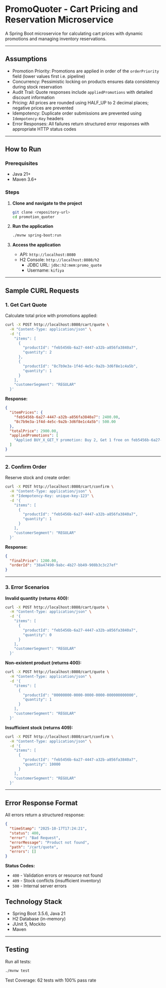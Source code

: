 # PromoQuoter - Cart Pricing and Reservation Microservice

A Spring Boot microservice for calculating cart prices with dynamic promotions and managing inventory reservations.

---

## Assumptions

- Promotion Priority: Promotions are applied in order of the `orderPriority` field (lower values first i.e. pipeline)
- Concurrency: Pessimistic locking on products ensures data consistency during stock reservation
- Audit Trail: Quote responses include `appliedPromotions` with detailed discount information
- Pricing: All prices are rounded using HALF_UP to 2 decimal places; negative prices are prevented
- Idempotency: Duplicate order submissions are prevented using `Idempotency-Key` headers
- Error Responses: All failures return structured error responses with appropriate HTTP status codes

---

## How to Run

### Prerequisites
- Java 21+
- Maven 3.6+

### Steps

1. **Clone and navigate to the project**
   ```bash
   git clone <repository-url>
   cd promotion_quoter
   ```

2. **Run the application**
   ```bash
   ./mvnw spring-boot:run
   ```

3. **Access the application**
    - API: `http://localhost:8080`
    - H2 Console: `http://localhost:8080/h2`
        - JDBC URL: `jdbc:h2:mem:promo_quote`
        - Username: `kifiya`

---

## Sample CURL Requests

### 1. Get Cart Quote

Calculate total price with promotions applied:

```bash
curl -X POST http://localhost:8080/cart/quote \
  -H "Content-Type: application/json" \
  -d '{
    "items": [
      {
        "productId": "feb5456b-6a27-4447-a32b-a856fa3840a7",
        "quantity": 2
      },
      {
        "productId": "8c7b9e3a-1f4d-4e5c-9a2b-3d6f8e1c4a5b",
        "quantity": 1
      }
    ],
    "customerSegment": "REGULAR"
  }'
```

**Response:**
```json
{
  "itemPrices": {
    "feb5456b-6a27-4447-a32b-a856fa3840a7": 2400.00,
    "8c7b9e3a-1f4d-4e5c-9a2b-3d6f8e1c4a5b": 500.00
  },
  "totalPrice": 2900.00,
  "appliedPromotions": [
    "Applied BUY_X_GET_Y promotion: Buy 2, Get 1 free on feb5456b-6a27-4447-a32b-a856fa3840a7"
  ]
}
```

---

### 2. Confirm Order

Reserve stock and create order:

```bash
curl -X POST http://localhost:8080/cart/confirm \
  -H "Content-Type: application/json" \
  -H "Idempotency-Key: unique-key-123" \
  -d '{
    "items": [
      {
        "productId": "feb5456b-6a27-4447-a32b-a856fa3840a7",
        "quantity": 1
      }
    ],
    "customerSegment": "REGULAR"
  }'
```

**Response:**
```json
{
  "finalPrice": 1200.00,
  "orderId": "38a47490-9abc-4b27-bb49-908b3c3c27ef"
}
```

---

### 3. Error Scenarios

**Invalid quantity (returns 400):**
```bash
curl -X POST http://localhost:8080/cart/quote \
  -H "Content-Type: application/json" \
  -d '{
    "items": [
      {
        "productId": "feb5456b-6a27-4447-a32b-a856fa3840a7",
        "quantity": 0
      }
    ],
    "customerSegment": "REGULAR"
  }'
```

**Non-existent product (returns 400):**
```bash
curl -X POST http://localhost:8080/cart/quote \
  -H "Content-Type: application/json" \
  -d '{
    "items": [
      {
        "productId": "00000000-0000-0000-0000-000000000000",
        "quantity": 1
      }
    ],
    "customerSegment": "REGULAR"
  }'
```

**Insufficient stock (returns 409):**
```bash
curl -X POST http://localhost:8080/cart/confirm \
  -H "Content-Type: application/json" \
  -d '{
    "items": [
      {
        "productId": "feb5456b-6a27-4447-a32b-a856fa3840a7",
        "quantity": 10000
      }
    ],
    "customerSegment": "REGULAR"
  }'
```

---

## Error Response Format

All errors return a structured response:

```json
{
  "timeStamp": "2025-10-17T17:24:21",
  "status": 400,
  "error": "Bad Request",
  "errorMessage": "Product not found",
  "path": "/cart/quote",
  "errors": []
}
```

**Status Codes:**
- `400` - Validation errors or resource not found
- `409` - Stock conflicts (insufficient inventory)
- `500` - Internal server errors


## Technology Stack

- Spring Boot 3.5.6, Java 21
- H2 Database (in-memory)
- JUnit 5, Mockito
- Maven

---

## Testing

Run all tests:
```bash
./mvnw test
```

Test Coverage: 62 tests with 100% pass rate